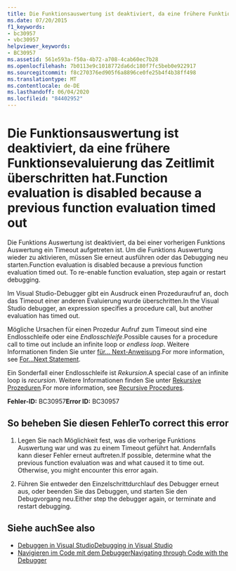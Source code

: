 ```yaml
---
title: Die Funktionsauswertung ist deaktiviert, da eine frühere Funktionsevaluierung das Zeitlimit überschritten hat.
ms.date: 07/20/2015
f1_keywords:
- bc30957
- vbc30957
helpviewer_keywords:
- BC30957
ms.assetid: 561e593a-f50a-4b72-a708-4cab60ec7b28
ms.openlocfilehash: 7b0113e9c1018772da6dc180f7fc5beb0e922917
ms.sourcegitcommit: f8c270376ed905f6a8896ce0fe25b4f4b38ff498
ms.translationtype: MT
ms.contentlocale: de-DE
ms.lasthandoff: 06/04/2020
ms.locfileid: "84402952"
---
```

# <a name="function-evaluation-is-disabled-because-a-previous-function-evaluation-timed-out"></a><span data-ttu-id="dc1ea-102">Die Funktionsauswertung ist deaktiviert, da eine frühere Funktionsevaluierung das Zeitlimit überschritten hat.</span><span class="sxs-lookup"><span data-stu-id="dc1ea-102">Function evaluation is disabled because a previous function evaluation timed out</span></span>
<span data-ttu-id="dc1ea-103">Die Funktions Auswertung ist deaktiviert, da bei einer vorherigen Funktions Auswertung ein Timeout aufgetreten ist. Um die Funktions Auswertung wieder zu aktivieren, müssen Sie erneut ausführen oder das Debugging neu starten.</span><span class="sxs-lookup"><span data-stu-id="dc1ea-103">Function evaluation is disabled because a previous function evaluation timed out. To re-enable function evaluation, step again or restart debugging.</span></span>  
  
 <span data-ttu-id="dc1ea-104">Im Visual Studio-Debugger gibt ein Ausdruck einen Prozeduraufruf an, doch das Timeout einer anderen Evaluierung wurde überschritten.</span><span class="sxs-lookup"><span data-stu-id="dc1ea-104">In the Visual Studio debugger, an expression specifies a procedure call, but another evaluation has timed out.</span></span>  
  
 <span data-ttu-id="dc1ea-105">Mögliche Ursachen für einen Prozedur Aufruf zum Timeout sind eine Endlosschleife oder eine *Endlosschleife*.</span><span class="sxs-lookup"><span data-stu-id="dc1ea-105">Possible causes for a procedure call to time out include an infinite loop or *endless loop*.</span></span> <span data-ttu-id="dc1ea-106">Weitere Informationen finden Sie unter [für... Next-Anweisung](../statements/for-next-statement.md).</span><span class="sxs-lookup"><span data-stu-id="dc1ea-106">For more information, see [For...Next Statement](../statements/for-next-statement.md).</span></span>  
  
 <span data-ttu-id="dc1ea-107">Ein Sonderfall einer Endlosschleife ist *Rekursion*.</span><span class="sxs-lookup"><span data-stu-id="dc1ea-107">A special case of an infinite loop is *recursion*.</span></span> <span data-ttu-id="dc1ea-108">Weitere Informationen finden Sie unter [Rekursive Prozeduren](../../programming-guide/language-features/procedures/recursive-procedures.md).</span><span class="sxs-lookup"><span data-stu-id="dc1ea-108">For more information, see [Recursive Procedures](../../programming-guide/language-features/procedures/recursive-procedures.md).</span></span>  
  
 <span data-ttu-id="dc1ea-109">**Fehler-ID:** BC30957</span><span class="sxs-lookup"><span data-stu-id="dc1ea-109">**Error ID:** BC30957</span></span>  
  
## <a name="to-correct-this-error"></a><span data-ttu-id="dc1ea-110">So beheben Sie diesen Fehler</span><span class="sxs-lookup"><span data-stu-id="dc1ea-110">To correct this error</span></span>  
  
1. <span data-ttu-id="dc1ea-111">Legen Sie nach Möglichkeit fest, was die vorherige Funktions Auswertung war und was zu einem Timeout geführt hat. Andernfalls kann dieser Fehler erneut auftreten.</span><span class="sxs-lookup"><span data-stu-id="dc1ea-111">If possible, determine what the previous function evaluation was and what caused it to time out. Otherwise, you might encounter this error again.</span></span>  
  
2. <span data-ttu-id="dc1ea-112">Führen Sie entweder den Einzelschrittdurchlauf des Debugger erneut aus, oder beenden Sie das Debuggen, und starten Sie den Debugvorgang neu.</span><span class="sxs-lookup"><span data-stu-id="dc1ea-112">Either step the debugger again, or terminate and restart debugging.</span></span>  
  
## <a name="see-also"></a><span data-ttu-id="dc1ea-113">Siehe auch</span><span class="sxs-lookup"><span data-stu-id="dc1ea-113">See also</span></span>

- [<span data-ttu-id="dc1ea-114">Debuggen in Visual Studio</span><span class="sxs-lookup"><span data-stu-id="dc1ea-114">Debugging in Visual Studio</span></span>](/visualstudio/debugger/debugger-feature-tour)
- [<span data-ttu-id="dc1ea-115">Navigieren im Code mit dem Debugger</span><span class="sxs-lookup"><span data-stu-id="dc1ea-115">Navigating through Code with the Debugger</span></span>](/visualstudio/debugger/navigating-through-code-with-the-debugger)
